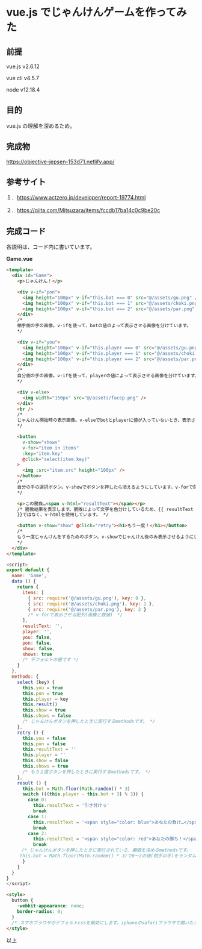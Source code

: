 # vue.js でじゃんけんゲームを作ってみた

## 前提

vue.js v2.6.12

vue cli v4.5.7

node v12.18.4

## 目的

vue.js の理解を深めるため。

## 完成物

<a href="https://objective-jepsen-153d71.netlify.app/" target="_blank">https://objective-jepsen-153d71.netlify.app/</a>

## 参考サイト

１．<a href="https://www.actzero.jp/developer/report-19774.html" target="_blank">https://www.actzero.jp/developer/report-19774.html</a>

２．<a href="https://qiita.com/Mitsuzara/items/fccdb17ba14c0c9be20c" target="_blank">https://qiita.com/Mitsuzara/items/fccdb17ba14c0c9be20c</a>

## 完成コード

各説明は、コード内に書いています。

**Game.vue**

```html
<template>
  <div id="Game">
    <p>じゃんけん！</p>

    <div v-if="pon">
      <img height="100px" v-if="this.bot === 0" src="@/assets/gu.png" />
      <img height="100px" v-if="this.bot === 1" src="@/assets/choki.png" />
      <img height="100px" v-if="this.bot === 2" src="@/assets/par.png" />
    </div>
    /*
    相手側の手の画像。v-ifを使って、botの値のよって表示させる画像を分けています。
    */

    <div v-if="you">
      <img height="100px" v-if="this.player === 0" src="@/assets/gu.png" />
      <img height="100px" v-if="this.player === 1" src="@/assets/choki.png" />
      <img height="100px" v-if="this.player === 2" src="@/assets/par.png" />
    </div>
    /*
    自分側の手の画像。v-ifを使って、playerの値によって表示させる画像を分けています。
    */

    <div v-else>
      <img width="150px" src="@/assets/facep.png" />
    </div>
    <br />
    /*
    じゃんけん開始時の表示画像。v-elseでbotとplayerに値が入っていないとき、表示させるようにしています。
    */

    <button
      v-show="shows"
      v-for="item in items"
      :key="item.key"
      @click="select(item.key)"
    >
      <img :src="item.src" height="100px" />
    </button>
    /*
    自分の手の選択ボタン。v-showでボタンを押したら消えるようにしています。v-forで配列を繰り返し、selectで配列のkeyを取得しています。
    */

    <p>この勝負…<span v-html="resultText"></span></p>
    /* 勝敗結果を表示します。勝敗によって文字を色分けしているため、{{ resultText
    }}ではなく、v-htmlを使用しています。 */

    <button v-show="show" @click="retry"><h1>もう一度！</h1></button>
    /*
    もう一度じゃんけんをするためのボタン。v-showでじゃんけん後のみ表示させるようにしています。
    */
  </div>
</template>
```

```javascript
<script>
export default {
  name: 'Game',
  data () {
    return {
      items: [
        { src: require('@/assets/gu.png'), key: 0 },
        { src: require('@/assets/choki.png'), key: 1 },
        { src: require('@/assets/par.png'), key: 2 }
        /* v-forで表示させる配列(画像と数値)　*/
      ],
      resultText: '',
      player: '',
      you: false,
      pon: false,
      show: false,
      shows: true
      /* デフォルトの値です */
    }
  },
  methods: {
    select (key) {
      this.you = true
      this.pon = true
      this.player = key
      this.result()
      this.show = true
      this.shows = false
      /* じゃんけんボタンを押したときに実行するmethodsです。 */
    },
    retry () {
      this.you = false
      this.pon = false
      this.resultText = ''
      this.player = ''
      this.show = false
      this.shows = true
      /* もう１度ボタンを押したときに実行するmethodsです。 */
    },
    result () {
      this.bot = Math.floor(Math.random() * 3)
      switch (((this.player - this.bot + 3) % 3)) {
        case 0:
          this.resultText = '引き分けっ'
          break
        case 1:
          this.resultText = '<span style="color: blue">あなたの負け…</span>'
          break
        case 2:
          this.resultText = '<span style="color: red">あなたの勝ち！</span>'
          break
    　/* じゃんけんボタンを押したときに実行されている、勝敗を決めるmethodsです。
     this.bot = Math.floor(Math.random() * 3)で0〜2の値(相手の手)をランダムで出力しています。*/
      }
    }
  }
}
</script>
```

```html
<style>
  button {
    -webkit-appearance: none;
    border-radius: 0;
  }
  /* スマホブラウザのデフォルトcssを無効にします。iphoneのsafariブラウザで開いたときに、指定したcssが反映されていなかったため。 */
</style>
```

以上
